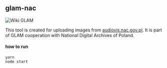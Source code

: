 ## glam-nac

![Wiki GLAM](http://i.imgur.com/QSVxZfL.png)

This tool is created for uploading images from [audiovis.nac.gov.pl](https://audiovis.nac.gov.pl/). It is part of GLAM cooperation with National Digital Archives of Poland.

#### how to run

    yarn
    node start

